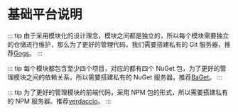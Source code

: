 # 基础平台说明

::: tip
由于采用模块化的设计理念，模块之间都是独立的，所以每个模块需要独立的仓储进行维护，那么为了更好的管理代码，我们需要搭建私有的 Git 服务器，推荐[Gogs](https://gogs.io/)。
:::

::: tip
每个模块都包含至少四个项目，对应的都有四个 NuGet 包，为了更好的管理模块之间的依赖关系，所以需要搭建私有的 NuGet 服务器。推荐[BaGet](https://loic-sharma.github.io/BaGet/)。
:::

::: tip
为了更好的管理模块的前端代码，采用 NPM 包的形式，所以需要搭建私有的 NPM 服务器。推荐[verdaccio](https://verdaccio.org/docs/zh-CN/installation)。
:::
